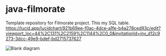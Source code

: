 # java-filmorate
Template repository for Filmorate project.
This my SQL table.
https://lucid.app/lucidchart/921b69ee-f0ac-4dce-a1fe-b4a278ced93c/edit?viewport_loc=44%2C131%2C2159%2C1144%2C0_0&invitationId=inv_d12c9273-3dcc-49e9-bdef-bd2715737627

![Blank diagram](https://user-images.githubusercontent.com/108333102/205284475-e9c04dff-be25-49ac-a1cb-049d2f335e56.png)

